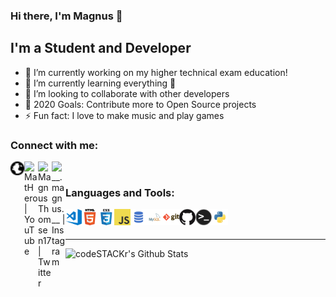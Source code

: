 ### Hi there, I'm Magnus 👋

## I'm a Student and Developer
- 🔭 I’m currently working on my higher technical exam education!
- 🌱 I’m currently learning everything 🤣
- 👯 I’m looking to collaborate with other developers
- 🥅 2020 Goals: Contribute more to Open Source projects
- ⚡ Fun fact: I love to make music and play games

### Connect with me:

[<img align="left" alt="thomsen.one/magnus" width="22px" src="https://raw.githubusercontent.com/iconic/open-iconic/master/svg/globe.svg" />][website]
[<img align="left" alt="MatHero | YouTube" width="22px" src="https://cdn.jsdelivr.net/npm/simple-icons@v3/icons/youtube.svg" />][youtube]
[<img align="left" alt="MagnusThomsen17 | Twitter" width="22px" src="https://cdn.jsdelivr.net/npm/simple-icons@v3/icons/twitter.svg" />][twitter]
[<img align="left" alt="__.magnus.__ | Instagram" width="22px" src="https://cdn.jsdelivr.net/npm/simple-icons@v3/icons/instagram.svg" />][instagram]

<br />

### Languages and Tools:

<img align="left" alt="Visual Studio Code" width="26px" src="https://raw.githubusercontent.com/github/explore/80688e429a7d4ef2fca1e82350fe8e3517d3494d/topics/visual-studio-code/visual-studio-code.png" />
<img align="left" alt="HTML5" width="26px" src="https://raw.githubusercontent.com/github/explore/80688e429a7d4ef2fca1e82350fe8e3517d3494d/topics/html/html.png" />
<img align="left" alt="CSS3" width="26px" src="https://raw.githubusercontent.com/github/explore/80688e429a7d4ef2fca1e82350fe8e3517d3494d/topics/css/css.png" />
<img align="left" alt="JavaScript" width="26px" src="https://raw.githubusercontent.com/github/explore/80688e429a7d4ef2fca1e82350fe8e3517d3494d/topics/javascript/javascript.png" />
<img align="left" alt="SQL" width="26px" src="https://raw.githubusercontent.com/github/explore/80688e429a7d4ef2fca1e82350fe8e3517d3494d/topics/sql/sql.png" />
<img align="left" alt="MySQL" width="26px" src="https://raw.githubusercontent.com/github/explore/80688e429a7d4ef2fca1e82350fe8e3517d3494d/topics/mysql/mysql.png" />
<img align="left" alt="Git" width="26px" src="https://raw.githubusercontent.com/github/explore/80688e429a7d4ef2fca1e82350fe8e3517d3494d/topics/git/git.png" />
<img align="left" alt="GitHub" width="26px" src="https://raw.githubusercontent.com/github/explore/78df643247d429f6cc873026c0622819ad797942/topics/github/github.png" />
<img align="left" alt="HTML5" width="26px" src="https://raw.githubusercontent.com/github/explore/80688e429a7d4ef2fca1e82350fe8e3517d3494d/topics/terminal/terminal.png" />
<img align="left" alt="Python" width="26px" src="https://raw.githubusercontent.com/github/explore/80688e429a7d4ef2fca1e82350fe8e3517d3494d/topics/python/python.png" />

<br />
<br />

---


<img align="left" alt="codeSTACKr's Github Stats" src="https://github-readme-stats.codestackr.vercel.app/api?username=Magnus-Thomsen&show_icons=true&hide_border=true" />

[website]: thomsen.one/magnus (old)
[twitter]: https://twitter.com/MagnusThomsen17
[youtube]: https://www.youtube.com/channel/UCgtc4ywZWmXQppUy2-J9GKg
[instagram]: https://www.instagram.com/__.magnus.__/
